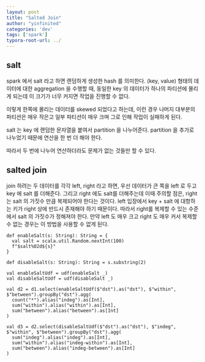 ```yaml
---
layout: post
title: "Salted Join"
author: "yinfinited"
categories: 'dev'
tags: ['spark']
typora-root-url: ../
---
```


## salt

spark 에서 salt 라고 하면 랜덤하게 생성한 hash 를 의미한다. (key, value) 형태의 데이터에 대한 aggregation 을 수행할 때, 동일한 key 의 데이터가 하나의 파티션에 몰리게 되는데 이 크기가 너무 커지면 작업을 진행할 수 없다.

이렇게 한쪽에 몰리는 데이터를 skewed 되었다고 하는데, 이런 경우 나머지 대부분의 파티션은 매우 작은고 일부 파티션이 매우 크며 그로 인해 작업이 실패하게 된다.

salt 는 key 에 랜덤한 문자열을 붙여서 partition 을 나누어준다. partition 을 추가로 나누었기 때문에 연산을 한 번 더 해야 한다.

따라서 두 번에 나누어 연산하더라도 문제가 없는 것들만 할 수 있다.

## salted join

join 하려는 두 데이터를 각각 left, right 라고 하면, 우선 데이터가 큰 쪽을 left 로 두고 key 에 salt 를 더해준다. 그리고 right 에도 salt를 더해주는데 이때 주의할 점은, right 는 salt 의 가짓수 만큼 복제되어야 한다는 것이다. left 입장에서 key + salt 에 대항하는 키가 right 상에 반드시 존재해야 하기 때문이다. 따라서 right를 복제할 수 있는 수준에서 salt 의 가짓수가 정해져야 한다. 만약 left 도 매우 크고 right 도 매우 커서 복제할 수 없는 경우는 이 방법을 사용할 수 없게 된다.










```
def enableSalt(s: String): String = {
  val salt = scala.util.Random.nextInt(100)
  f"$salt%02d${s}" 
}
```

```
def disableSalt(s: String): String = s.substring(2)
```

```
val enableSaltUdf = udf(enableSalt _)
val disableSaltUdf = udf(disableSalt _)
```

```
val d2 = d1.select(enableSaltUdf($"dst").as("dst"), $"within", $"between").groupBy("dst").agg(
  count("*").alias("indeg").as[Int],
  sum("within").alias("within").as[Int],
  sum("between").alias("between").as[Int]
)
```

```
val d3 = d2.select(disableSaltUdf($"dst").as("dst"), $"indeg", $"within", $"between").groupBy("dst").agg(
  sum("indeg").alias("indeg").as[Int],
  sum("within").alias("indeg-within").as[Int],
  sum("between").alias("indeg-between").as[Int]
)
```


